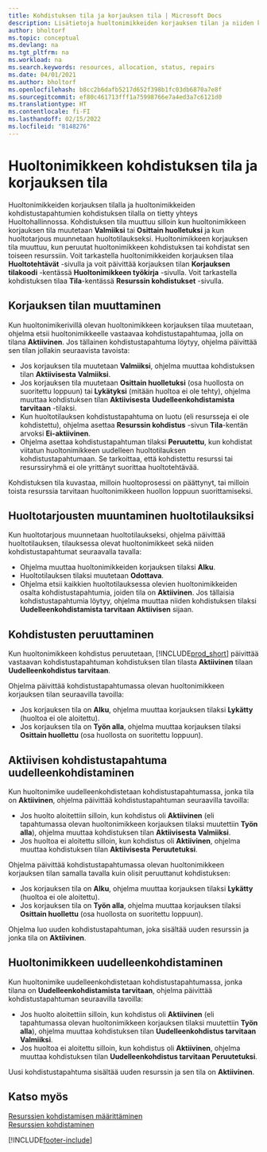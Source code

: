 ```yaml
---
title: Kohdistuksen tila ja korjauksen tila | Microsoft Docs
description: Lisätietoja huoltonimikkeiden korjauksen tilan ja niiden kohdistustapahtumien kohdistuksen tilan välisestä suhteesta.
author: bholtorf
ms.topic: conceptual
ms.devlang: na
ms.tgt_pltfrm: na
ms.workload: na
ms.search.keywords: resources, allocation, status, repairs
ms.date: 04/01/2021
ms.author: bholtorf
ms.openlocfilehash: b8cc2b6dafb5217d652f398b1fc03db6870a7e8f
ms.sourcegitcommit: ef80c461713fff1a75998766e7a4ed3a7c6121d0
ms.translationtype: HT
ms.contentlocale: fi-FI
ms.lasthandoff: 02/15/2022
ms.locfileid: "8148276"
---
```

# <a name="allocation-status-and-repair-status-of-service-items"></a>Huoltonimikkeen kohdistuksen tila ja korjauksen tila
Huoltonimikkeiden korjauksen tilalla ja huoltonimikkeiden kohdistustapahtumien kohdistuksen tilalla on tietty yhteys Huoltohallinnossa. Kohdistuksen tila muuttuu silloin kun huoltonimikkeen korjauksen tila muutetaan **Valmiiksi** tai **Osittain huolletuksi** ja kun huoltotarjous muunnetaan huoltotilaukseksi. Huoltonimikkeen korjauksen tila muuttuu, kun peruutat huoltonimikkeen kohdistuksen tai kohdistat sen toiseen resurssiin. Voit tarkastella huoltonimikkeiden korjauksen tilaa **Huoltotehtävät** -sivulla ja voit päivittää korjauksen tilan **Korjauksen tilakoodi** -kentässä **Huoltonimikkeen työkirja** -sivulla. Voit tarkastella kohdistuksen tilaa **Tila**-kentässä **Resurssin kohdistukset** -sivulla.  
  
## <a name="changing-repair-status"></a>Korjauksen tilan muuttaminen  
Kun huoltonimikerivillä olevan huoltonimikkeen korjauksen tilaa muutetaan, ohjelma etsii huoltonimikkeelle vastaavaa kohdistustapahtumaa, jolla on tilana **Aktiivinen**. Jos tällainen kohdistustapahtuma löytyy, ohjelma päivittää sen tilan jollakin seuraavista tavoista:  
  
* Jos korjauksen tila muutetaan **Valmiiksi**, ohjelma muuttaa kohdistuksen tilan **Aktiivisesta** **Valmiiksi**.  
* Jos korjauksen tila muutetaan **Osittain huolletuksi** (osa huollosta on suoritettu loppuun) tai **Lykätyksi** (mitään huoltoa ei ole tehty), ohjelma muuttaa kohdistuksen tilan **Aktiivisesta** **Uudelleenkohdistamista tarvitaan** -tilaksi.  
* Kun huoltotilauksen kohdistustapahtuma on luotu (eli resursseja ei ole kohdistettu), ohjelma asettaa **Resurssin kohdistus** -sivun **Tila**-kentän arvoksi **Ei-aktiivinen**.  
* Ohjelma asettaa kohdistustapahtuman tilaksi  **Peruutettu**, kun kohdistat viitatun huoltonimikkeen uudelleen huoltotilauksen kohdistustapahtumaan. Se tarkoittaa, että kohdistettu resurssi tai resurssiryhmä ei ole yrittänyt suorittaa huoltotehtävää.  
  
Kohdistuksen tila kuvastaa, milloin huoltoprosessi on päättynyt, tai milloin toista resurssia tarvitaan huoltonimikkeen huollon loppuun suorittamiseksi.  
  
## <a name="converting-service-quotes-to-service-orders"></a>Huoltotarjousten muuntaminen huoltotilauksiksi  
Kun huoltotarjous muunnetaan huoltotilaukseksi, ohjelma päivittää huoltotilauksen, tilauksessa olevat huoltonimikkeet sekä niiden kohdistustapahtumat seuraavalla tavalla:  
  
* Ohjelma muuttaa huoltonimikkeiden korjauksen tilaksi **Alku**.  
* Huoltotilauksen tilaksi muutetaan **Odottava**.  
* Ohjelma etsii kaikkien huoltotilauksessa olevien huoltonimikkeiden osalta kohdistustapahtumia, joiden tila on **Aktiivinen**. Jos tällaisia kohdistustapahtumia löytyy, ohjelma muuttaa niiden kohdistuksen tilaksi **Uudelleenkohdistamista tarvitaan** **Aktiivisen** sijaan.  
  
## <a name="canceling-allocations"></a>Kohdistusten peruuttaminen  
Kun huoltonimikkeen kohdistus peruutetaan, [!INCLUDE[prod_short](includes/prod_short.md)] päivittää vastaavan kohdistustapahtuman kohdistuksen tilan tilasta **Aktiivinen** tilaan **Uudelleenkohdistus tarvitaan**.

Ohjelma päivittää kohdistustapahtumassa olevan huoltonimikkeen korjauksen tilan seuraavilla tavoilla:  
  
* Jos korjauksen tila on **Alku**, ohjelma muuttaa korjauksen tilaksi **Lykätty** (huoltoa ei ole aloitettu).  
* Jos korjauksen tila on **Työn alla**, ohjelma muuttaa korjauksen tilaksi **Osittain huollettu** (osa huollosta on suoritettu loppuun).  
  
## <a name="reallocating-an-active-allocation-entry"></a>Aktiivisen kohdistustapahtuma uudelleenkohdistaminen  
Kun huoltonimike uudelleenkohdistetaan kohdistustapahtumassa, jonka tila on **Aktiivinen**, ohjelma päivittää kohdistustapahtuman seuraavilla tavoilla:  
  
* Jos huolto aloitettiin silloin, kun kohdistus oli **Aktiivinen** (eli tapahtumassa olevan huoltonimikkeen korjauksen tilaksi muutettiin **Työn alla**), ohjelma muuttaa kohdistuksen tilan **Aktiivisesta** **Valmiiksi**.  
* Jos huoltoa ei aloitettu silloin, kun kohdistus oli **Aktiivinen**, ohjelma muuttaa kohdistuksen tilan **Aktiivisesta** **Peruutetuksi**.  
  
Ohjelma päivittää kohdistustapahtumassa olevan huoltonimikkeen korjauksen tilan samalla tavalla kuin olisit peruuttanut kohdistuksen:  
  
* Jos korjauksen tila on **Alku**, ohjelma muuttaa korjauksen tilaksi **Lykätty** (huoltoa ei ole aloitettu).  
* Jos korjauksen tila on **Työn alla**, ohjelma muuttaa korjauksen tilaksi **Osittain huollettu** (osa huollosta on suoritettu loppuun).  
  
Ohjelma luo uuden kohdistustapahtuman, joka sisältää uuden resurssin ja jonka tila on  **Aktiivinen**.  
  
## <a name="reallocating-a-service-item"></a>Huoltonimikkeen uudelleenkohdistaminen  
Kun huoltonimike uudelleenkohdistetaan kohdistustapahtumassa, jonka tilana on **Uudelleenkohdistamista tarvitaan**, ohjelma päivittää kohdistustapahtuman seuraavilla tavoilla:  
  
* Jos huolto aloitettiin silloin, kun kohdistus oli **Aktiivinen** (eli tapahtumassa olevan huoltonimikkeen korjauksen tilaksi muutettiin **Työn alla**), ohjelma muuttaa kohdistuksen tilan **Uudelleenkohdistus tarvitaan** **Valmiiksi**.  
* Jos huoltoa ei aloitettu silloin, kun kohdistus oli **Aktiivinen**, ohjelma muuttaa kohdistuksen tilan **Uudelleenkohdistus tarvitaan** **Peruutetuksi**.  
  
Uusi kohdistustapahtuma sisältää uuden resurssin ja sen tila on **Aktiivinen**.  
  
## <a name="see-also"></a>Katso myös  
[Resurssien kohdistamisen määrittäminen](service-how-setup-resource-allocation.md)  
[Resurssien kohdistaminen](service-how-to-allocate-resources.md)  



[!INCLUDE[footer-include](includes/footer-banner.md)]